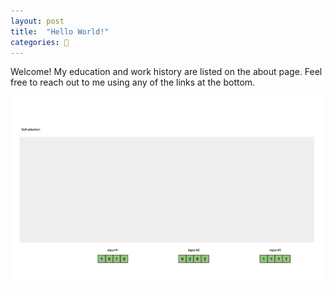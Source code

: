 ```yaml
---
layout: post
title:  "Hello World!"
categories: 👋
---
```

Welcome! My education and work history are listed on the about page.
Feel free to reach out to me using any of the links at the bottom. 

![transformer](/assets/images/tracing-the-transformer/self_attention.gif)

